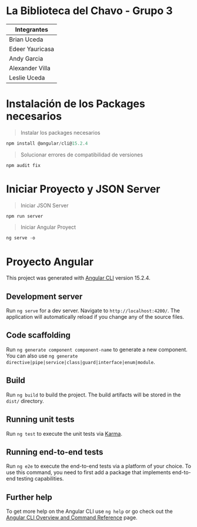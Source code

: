 # La Biblioteca del Chavo - Grupo 3

| Integrantes     |
| --------------- |
| Brian Uceda     |
| Edeer Yauricasa |
| Andy Garcia     |
| Alexander Villa |
| Leslie Uceda    |

# Instalación de los Packages necesarios

> Instalar los packages necesarios

```powershell
npm install @angular/cli@15.2.4
```

> Solucionar errores de compatibilidad de versiones

```powershell
npm audit fix
```

# Iniciar Proyecto y JSON Server

> Iniciar JSON Server

```powershell
npm run server
```

> Iniciar Angular Proyect

```powershell
ng serve -o
```

# Proyecto Angular

This project was generated with [Angular CLI](https://github.com/angular/angular-cli) version 15.2.4.

## Development server

Run `ng serve` for a dev server. Navigate to `http://localhost:4200/`. The application will automatically reload if you change any of the source files.

## Code scaffolding

Run `ng generate component component-name` to generate a new component. You can also use `ng generate directive|pipe|service|class|guard|interface|enum|module`.

## Build

Run `ng build` to build the project. The build artifacts will be stored in the `dist/` directory.

## Running unit tests

Run `ng test` to execute the unit tests via [Karma](https://karma-runner.github.io).

## Running end-to-end tests

Run `ng e2e` to execute the end-to-end tests via a platform of your choice. To use this command, you need to first add a package that implements end-to-end testing capabilities.

## Further help

To get more help on the Angular CLI use `ng help` or go check out the [Angular CLI Overview and Command Reference](https://angular.io/cli) page.
